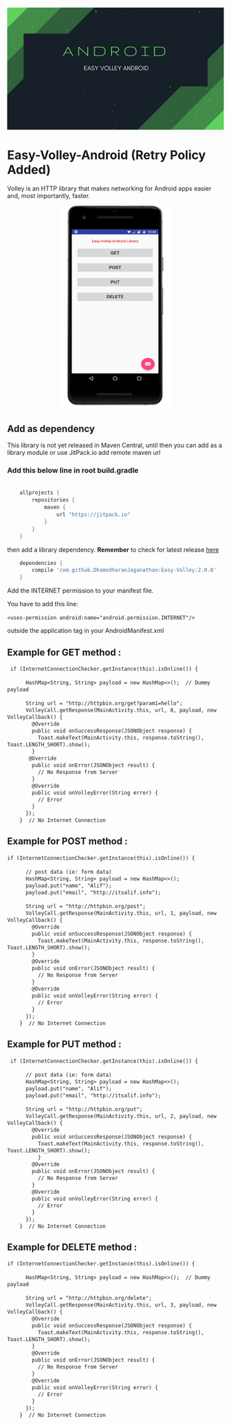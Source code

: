 <p align="center">
  <img src="https://raw.githubusercontent.com/DhamodharanJaganathan/Easy-Volley/master/Screenshots/android_banner.png">


# Easy-Volley-Android (Retry Policy Added)

Volley is an HTTP library that makes networking for Android apps easier and, most importantly, faster.

<p align="center">
  <img src="https://raw.githubusercontent.com/DhamodharanJaganathan/Easy-Volley/master/Screenshots/normal.png" width="256" >
 
</p>

## Add as dependency
This library is not yet released in Maven Central, until then you can add as a library module or use JitPack.io add remote maven url

### Add this below line in root build.gradle

```groovy

    allprojects {
        repositories {
            maven {
                url "https://jitpack.io"
            }
        }
    }
```
    
then add a library dependency. **Remember** to check for latest release [here](https://github.com/DhamodharanJaganathan/Easy-Volley/releases) 
                             
```groovy
    dependencies {
        compile 'com.github.DhamodharanJaganathan:Easy-Volley:2.0.0'
    }
```

Add the INTERNET permission to your manifest file.

You have to add this line:

```<uses-permission android:name="android.permission.INTERNET"/> ```

outside the application tag in your AndroidManifest.xml



## Example for GET method :

```grovy
 if (InternetConnectionChecker.getInstance(this).isOnline()) {

      HashMap<String, String> payload = new HashMap<>();  // Dummy payload

      String url = "http://httpbin.org/get?param1=hello";
      VolleyCall.getResponse(MainActivity.this, url, 0, payload, new VolleyCallback() {
        @Override
        public void onSuccessResponse(JSONObject response) {
          Toast.makeText(MainActivity.this, response.toString(), Toast.LENGTH_SHORT).show();
        }
       @Override
        public void onError(JSONObject result) {
          // No Response from Server
        }
        @Override
        public void onVolleyError(String error) {
          // Error
        }
      });
    }  // No Internet Connection
```

## Example for POST method :    

```grovy
if (InternetConnectionChecker.getInstance(this).isOnline()) {

      // post data (ie: form data)
      HashMap<String, String> payload = new HashMap<>();
      payload.put("name", "Alif");
      payload.put("email", "http://itsalif.info");

      String url = "http://httpbin.org/post";
      VolleyCall.getResponse(MainActivity.this, url, 1, payload, new VolleyCallback() {
        @Override
        public void onSuccessResponse(JSONObject response) {
          Toast.makeText(MainActivity.this, response.toString(), Toast.LENGTH_SHORT).show();
        }
        @Override
        public void onError(JSONObject result) {
          // No Response from Server
        }
        @Override
        public void onVolleyError(String error) {
          // Error
        }
      });
    }  // No Internet Connection
```

## Example for PUT method : 

```grovy
 if (InternetConnectionChecker.getInstance(this).isOnline()) {

      // post data (ie: form data)
      HashMap<String, String> payload = new HashMap<>();
      payload.put("name", "Alif");
      payload.put("email", "http://itsalif.info");

      String url = "http://httpbin.org/put";
      VolleyCall.getResponse(MainActivity.this, url, 2, payload, new VolleyCallback() {
        @Override
        public void onSuccessResponse(JSONObject response) {
          Toast.makeText(MainActivity.this, response.toString(), Toast.LENGTH_SHORT).show();
          }
        @Override
        public void onError(JSONObject result) {
          // No Response from Server
        }
        @Override
        public void onVolleyError(String error) {
          // Error
        }
      });
    }  // No Internet Connection
```

## Example for DELETE method :

```grovy
if (InternetConnectionChecker.getInstance(this).isOnline()) {

      HashMap<String, String> payload = new HashMap<>();  // Dummy payload

      String url = "http://httpbin.org/delete";
      VolleyCall.getResponse(MainActivity.this, url, 3, payload, new VolleyCallback() {
        @Override
        public void onSuccessResponse(JSONObject response) {
          Toast.makeText(MainActivity.this, response.toString(), Toast.LENGTH_SHORT).show();
        }
        @Override
        public void onError(JSONObject result) {
          // No Response from Server
        }
        @Override
        public void onVolleyError(String error) {
          // Error
        }
      });
    }  // No Internet Connection
```

